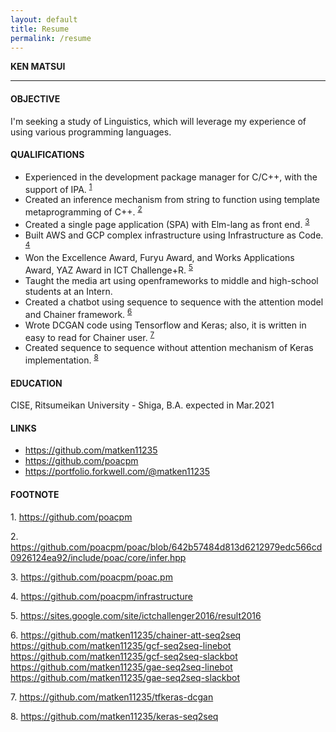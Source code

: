 ```yaml
---
layout: default
title: Resume
permalink: /resume
---
```



**KEN MATSUI**

---

#### OBJECTIVE
I'm seeking a study of Linguistics, which will leverage my experience of using various programming languages.

#### QUALIFICATIONS
* Experienced in the development package manager for C/C++, with the support of IPA. <sup>[1](#footnote1)</sup>
* Created an inference mechanism from string to function using template metaprogramming of C++. <sup>[2](#footnote2)</sup>
* Created a single page application (SPA) with Elm-lang as front end. <sup>[3](#footnote3)</sup>
* Built AWS and GCP complex infrastructure using Infrastructure as Code. <sup>[4](#footnote4)</sup>
* Won the Excellence Award, Furyu Award, and Works Applications Award, YAZ Award in ICT Challenge+R. <sup>[5](#footnote5)</sup>
* Taught the media art using openframeworks to middle and high-school students at an Intern.
* Created a chatbot using sequence to sequence with the attention model and Chainer framework. <sup>[6](#footnote6)</sup>
* Wrote DCGAN code using Tensorflow and Keras; also, it is written in easy to read for Chainer user. <sup>[7](#footnote7)</sup>
* Created sequence to sequence without attention mechanism of Keras implementation. <sup>[8](#footnote8)</sup>

<!--
#### KEYWORDS
* Programming Language
* Type System
* Functional Programming
* C++17

#### WORK EXPERIENCE
none
-->

#### EDUCATION
CISE, Ritsumeikan University - Shiga, B.A. expected in Mar.2021

#### LINKS
* <https://github.com/matken11235>
* <https://github.com/poacpm>
* <https://portfolio.forkwell.com/@matken11235>

#### FOOTNOTE
<a name="footnote1">1</a>.
<https://github.com/poacpm>

<a name="footnote2">2</a>.
<https://github.com/poacpm/poac/blob/642b57484d813d6212979edc566cd0926124ea92/include/poac/core/infer.hpp>

<a name="footnote3">3</a>.
<https://github.com/poacpm/poac.pm>

<a name="footnote4">4</a>.
<https://github.com/poacpm/infrastructure>

<a name="footnote5">5</a>.
<https://sites.google.com/site/ictchallenger2016/result2016>

<a name="footnote6">6</a>.
<https://github.com/matken11235/chainer-att-seq2seq> <br>
<https://github.com/matken11235/gcf-seq2seq-linebot> <br>
<https://github.com/matken11235/gcf-seq2seq-slackbot> <br>
<https://github.com/matken11235/gae-seq2seq-linebot> <br>
<https://github.com/matken11235/gae-seq2seq-slackbot>

<a name="footnote7">7</a>.
<https://github.com/matken11235/tfkeras-dcgan>

<a name="footnote8">8</a>.
<https://github.com/matken11235/keras-seq2seq>

